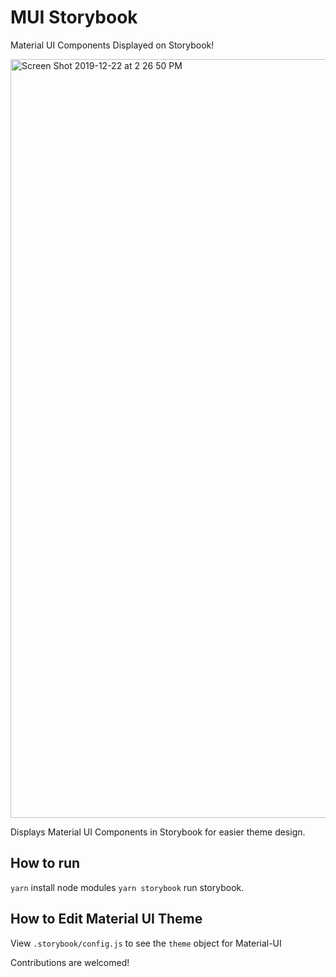 # MUI Storybook
Material UI Components Displayed on Storybook!

<img width="1214" alt="Screen Shot 2019-12-22 at 2 26 50 PM" src="https://user-images.githubusercontent.com/31245853/71328147-266d2380-24c7-11ea-89ce-772ef4534e30.png">

Displays Material UI Components in Storybook for easier theme design.

## How to run
`yarn` install node modules
`yarn storybook` run storybook.

## How to Edit Material UI Theme
View `.storybook/config.js` to see the `theme` object for Material-UI

Contributions are welcomed!
 
